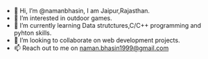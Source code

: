- 👋 Hi, I’m @namanbhasin, I am Jaipur,Rajasthan.
- 👀 I’m interested in outdoor games.
- 🌱 I’m currently learning Data strutctures,C/C++ programming and pyhton skills.
- 💞️ I’m looking to collaborate on web development projects.
- 📫 Reach out to me on naman.bhasin1999@gmail.com

<!---
namanbhasin/namanbhasin is a ✨ special ✨ repository because its `README.md` (this file) appears on your GitHub profile.
You can click the Preview link to take a look at your changes.
--->
